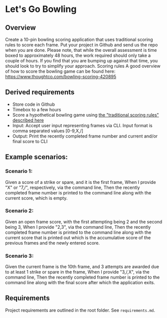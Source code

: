 # Let's Go Bowling

## Overview
Create a 10-pin bowling scoring application that uses traditional scoring rules to score
each frame.
Put your project in Github and send us the repo when you are done.
Please note, that while the overall assessment is time boxed to approximately 48 hours,
the work required should only take a couple of hours. If you find that you are bumping
up against that time, you should look to try to simplify your approach.
Scoring rules
A good overview of how to score the bowling game can be found here:
https://www.thoughtco.com/bowling-scoring-420895

## Derived requirements
* Store code in Github
* Timebox to a few hours
* Score a hypothetical bowling game using [the "traditional scoring rules" described here](https://www.thoughtco.com/bowling-scoring-420895)
* Input: Accept user input representing frames via CLI. Input format is comma separated values [0-9,X,/]
* Output: Print the recently completed frame number and current and/or final score to CLI

## Example scenarios:
### Scenario 1:
Given a score of a strike or spare, and it is the first frame,
When I provide "X" or "7,/", respectively, via the command line,
Then the recently completed frame number is printed to the command line along with
the current score, which is empty.
### Scenario 2:
Given an open frame score, with the first attempting being 2 and the second being 3,
When I provide "2,3", via the command line,
Then the recently completed frame number is printed to the command line along with
the current score that is printed out which is the accumulative score of the previous
frames and the newly entered score.
### Scenario 3:
Given the current frame is the 10th frame, and 3 attempts are awarded due to at least 1
strike or spare in the frame,
When I provide "3,/,X", via the command line,
Then the recently completed frame number is printed to the command line along with
the final score after which the application exits.

## Requirements
Project requirements are outlined in the root folder.  See `requirements.md`.